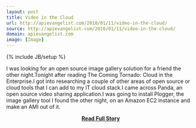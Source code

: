 ```yaml
---
layout: post
title: Video in the Cloud
url: http://apievangelist.com/2010/01/11/video-in-the-cloud/
source: http://apievangelist.com/2010/01/11/video-in-the-cloud/
domain: apievangelist.com
image: [Image]
---
```

{% include JB/setup %}<p>I was looking for an open source image gallery solution for a friend the other night.Tonight after reading The Coming Tornado: Cloud in the Enterprise.I got into researching a couple of other areas of open source or cloud tools that I can add to my IT cloud stack.I came across Panda, an open source video sharing application.I was going to install Plogger, the image gallery tool I found the other night, on an Amazon EC2 instance and make an AMI out of it.</p>
<center><p><a href="http://apievangelist.com/2010/01/11/video-in-the-cloud/" style='padding:25px; font-sze:18px; font-weight: bold;'>Read Full Story</a></p></center>
